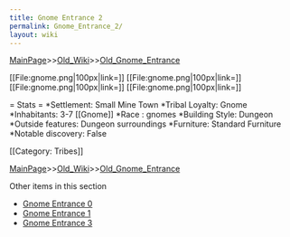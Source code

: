 ```yaml
---
title: Gnome Entrance 2
permalink: Gnome_Entrance_2/
layout: wiki
---
```


[MainPage](/keeperrl_wiki/ "wikilink")>>[Old_Wiki](/keeperrl_wiki/Old_Wiki "wikilink")>>[Old_Gnome_Entrance](/keeperrl_wiki/Old_Gnome_Entrance "wikilink")

[[File:gnome.png|100px|link=]]
[[File:gnome.png|100px|link=]]
[[File:gnome.png|100px|link=]]
[[File:gnome.png|100px|link=]]

= Stats =
*Settlement: Small Mine Town
*Tribal Loyalty: Gnome
*Inhabitants: 3-7 [[Gnome]]
*Race : gnomes 
*Building Style: Dungeon
*Outside features: Dungeon surroundings
*Furniture:  Standard Furniture
*Notable discovery: False

[[Category: Tribes]]

[MainPage](/keeperrl_wiki/ "wikilink")>>[Old_Wiki](/keeperrl_wiki/Old_Wiki "wikilink")>>[Old_Gnome_Entrance](/keeperrl_wiki/Old_Gnome_Entrance "wikilink")

Other items in this section
-    [Gnome Entrance 0](/keeperrl_wiki/Gnome_Entrance_0 "wikilink")
-    [Gnome Entrance 1](/keeperrl_wiki/Gnome_Entrance_1 "wikilink")
-    [Gnome Entrance 3](/keeperrl_wiki/Gnome_Entrance_3 "wikilink")
